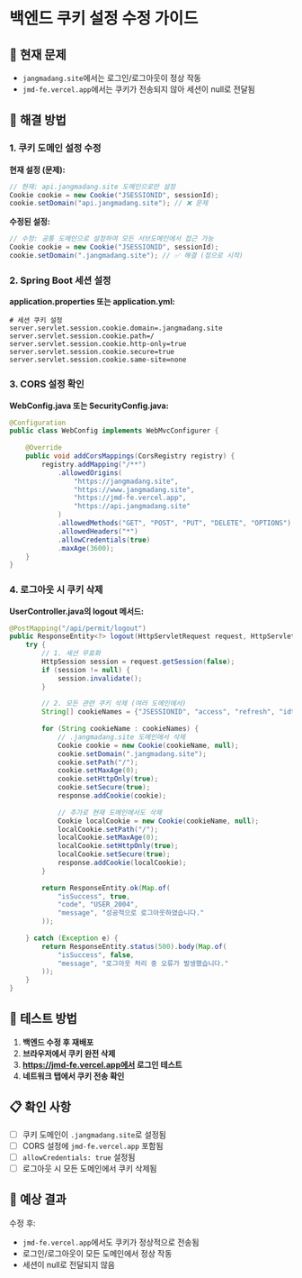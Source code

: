 # 백엔드 쿠키 설정 수정 가이드

## 🚨 현재 문제
- `jangmadang.site`에서는 로그인/로그아웃이 정상 작동
- `jmd-fe.vercel.app`에서는 쿠키가 전송되지 않아 세션이 null로 전달됨

## 🔧 해결 방법

### 1. 쿠키 도메인 설정 수정

**현재 설정 (문제):**
```java
// 현재: api.jangmadang.site 도메인으로만 설정
Cookie cookie = new Cookie("JSESSIONID", sessionId);
cookie.setDomain("api.jangmadang.site"); // ❌ 문제
```

**수정된 설정:**
```java
// 수정: 공통 도메인으로 설정하여 모든 서브도메인에서 접근 가능
Cookie cookie = new Cookie("JSESSIONID", sessionId);
cookie.setDomain(".jangmadang.site"); // ✅ 해결 (점으로 시작)
```

### 2. Spring Boot 세션 설정

**application.properties 또는 application.yml:**
```properties
# 세션 쿠키 설정
server.servlet.session.cookie.domain=.jangmadang.site
server.servlet.session.cookie.path=/
server.servlet.session.cookie.http-only=true
server.servlet.session.cookie.secure=true
server.servlet.session.cookie.same-site=none
```

### 3. CORS 설정 확인

**WebConfig.java 또는 SecurityConfig.java:**
```java
@Configuration
public class WebConfig implements WebMvcConfigurer {
    
    @Override
    public void addCorsMappings(CorsRegistry registry) {
        registry.addMapping("/**")
            .allowedOrigins(
                "https://jangmadang.site",
                "https://www.jangmadang.site", 
                "https://jmd-fe.vercel.app",
                "https://api.jangmadang.site"
            )
            .allowedMethods("GET", "POST", "PUT", "DELETE", "OPTIONS")
            .allowedHeaders("*")
            .allowCredentials(true)
            .maxAge(3600);
    }
}
```

### 4. 로그아웃 시 쿠키 삭제

**UserController.java의 logout 메서드:**
```java
@PostMapping("/api/permit/logout")
public ResponseEntity<?> logout(HttpServletRequest request, HttpServletResponse response) {
    try {
        // 1. 세션 무효화
        HttpSession session = request.getSession(false);
        if (session != null) {
            session.invalidate();
        }
        
        // 2. 모든 관련 쿠키 삭제 (여러 도메인에서)
        String[] cookieNames = {"JSESSIONID", "access", "refresh", "idtoken"};
        
        for (String cookieName : cookieNames) {
            // .jangmadang.site 도메인에서 삭제
            Cookie cookie = new Cookie(cookieName, null);
            cookie.setDomain(".jangmadang.site");
            cookie.setPath("/");
            cookie.setMaxAge(0);
            cookie.setHttpOnly(true);
            cookie.setSecure(true);
            response.addCookie(cookie);
            
            // 추가로 현재 도메인에서도 삭제
            Cookie localCookie = new Cookie(cookieName, null);
            localCookie.setPath("/");
            localCookie.setMaxAge(0);
            localCookie.setHttpOnly(true);
            localCookie.setSecure(true);
            response.addCookie(localCookie);
        }
        
        return ResponseEntity.ok(Map.of(
            "isSuccess", true,
            "code", "USER_2004", 
            "message", "성공적으로 로그아웃하였습니다."
        ));
        
    } catch (Exception e) {
        return ResponseEntity.status(500).body(Map.of(
            "isSuccess", false,
            "message", "로그아웃 처리 중 오류가 발생했습니다."
        ));
    }
}
```

## 🧪 테스트 방법

1. **백엔드 수정 후 재배포**
2. **브라우저에서 쿠키 완전 삭제**
3. **https://jmd-fe.vercel.app에서 로그인 테스트**
4. **네트워크 탭에서 쿠키 전송 확인**

## 📋 확인 사항

- [ ] 쿠키 도메인이 `.jangmadang.site`로 설정됨
- [ ] CORS 설정에 `jmd-fe.vercel.app` 포함됨
- [ ] `allowCredentials: true` 설정됨
- [ ] 로그아웃 시 모든 도메인에서 쿠키 삭제됨

## 🎯 예상 결과

수정 후:
- `jmd-fe.vercel.app`에서도 쿠키가 정상적으로 전송됨
- 로그인/로그아웃이 모든 도메인에서 정상 작동
- 세션이 null로 전달되지 않음 